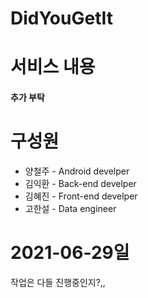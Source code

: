 # DidYouGetIt

# 서비스 내용

#### 추가 부탁

# 구성원
* 양철주 - Android develper
* 김익환 - Back-end develper
* 김혜진 - Front-end develper
* 고한설 - Data engineer


# 2021-06-29일
작업은 다들 진행중인지?,,


